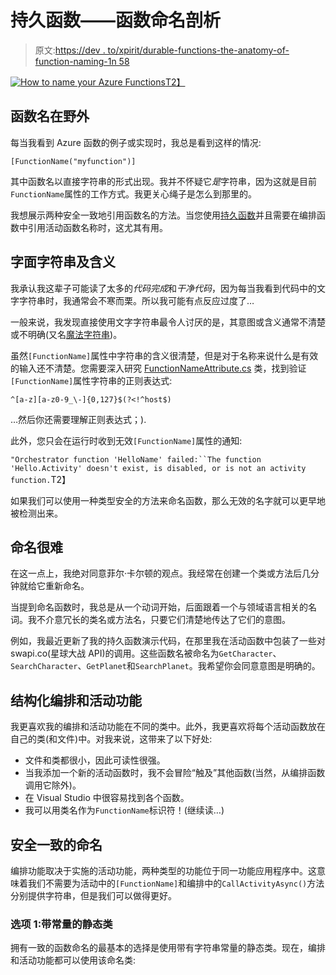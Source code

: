 # 持久函数——函数命名剖析

> 原文:[https://dev . to/xpirit/durable-functions-the-anatomy-of-function-naming-1n 58](https://dev.to/xpirit/durable-functions-the-anatomy-of-function-naming-1n58)

[![How to name your Azure Functions](../Images/3be30a306dbffa6ab79b9a25f2a99016.png)T2】](https://res.cloudinary.com/practicaldev/image/fetch/s--ExgbRLMw--/c_limit%2Cf_auto%2Cfl_progressive%2Cq_auto%2Cw_880/https://blog.marcduiker.nl/assets/2018/06/21/functionnaming.png)

## 函数名在野外

每当我看到 Azure 函数的例子或实现时，我总是看到这样的情况:

`[FunctionName("myfunction")]`

其中函数名以直接字符串的形式出现。我并不怀疑它*是*字符串，因为这就是目前`FunctionName`属性的工作方式。我更关心绳子是怎么到那里的。

我想展示两种安全一致地引用函数名的方法。当您使用[持久函数](https://docs.microsoft.com/en-us/azure/azure-functions/durable-functions-overview)并且需要在编排函数中引用活动函数名称时，这尤其有用。

## 字面字符串及含义

我承认我这辈子可能读了太多的*代码完成*和*干净代码*，因为每当我看到代码中的文字字符串时，我通常会不寒而栗。所以我可能有点反应过度了…

一般来说，我发现直接使用文字字符串最令人讨厌的是，其意图或含义通常不清楚或不明确(又名[魔法字符串](https://en.wikipedia.org/wiki/Magic_string))。

虽然`[FunctionName]`属性中字符串的含义很清楚，但是对于名称来说什么是有效的输入还不清楚。您需要深入研究 [FunctionNameAttribute.cs](https://github.com/Azure/azure-webjobs-sdk/blob/9f96d3f1e63ae1241431990f256f1b2e6880167f/src/Microsoft.Azure.WebJobs/FunctionNameAttribute.cs#L34) 类，找到验证`[FunctionName]`属性字符串的正则表达式:

`^[a-z][a-z0-9_\-]{0,127}$(?<!^host$)`

…然后你还需要理解正则表达式；).

此外，您只会在运行时收到无效`[FunctionName]`属性的通知:

`"Orchestrator function 'HelloName' failed:``The function 'Hello.Activity' doesn't exist, is disabled, or is not an activity function.`T2】

如果我们可以使用一种类型安全的方法来命名函数，那么无效的名字就可以更早地被检测出来。

## 命名很难

在这一点上，我绝对同意菲尔·卡尔顿的观点。我经常在创建一个类或方法后几分钟就给它重新命名。

当提到命名函数时，我总是从一个动词开始，后面跟着一个与领域语言相关的名词。我不介意冗长的类名或方法名，只要它们清楚地传达了它们的意图。

例如，我最近更新了我的持久函数演示代码，在那里我在活动函数中包装了一些对 swapi.co(星球大战 API)的调用。这些函数名被命名为`GetCharacter`、`SearchCharacter`、`GetPlanet`和`SearchPlanet`。我希望你会同意意图是明确的。

## 结构化编排和活动功能

我更喜欢我的编排和活动功能在不同的类中。此外，我更喜欢将每个活动函数放在自己的类(和文件)中。对我来说，这带来了以下好处:

*   文件和类都很小，因此可读性很强。
*   当我添加一个新的活动函数时，我不会冒险“触及”其他函数(当然，从编排函数调用它除外)。
*   在 Visual Studio 中很容易找到各个函数。
*   我可以用类名作为`FunctionName`标识符！(继续读…)

## 安全一致的命名

编排功能取决于实施的活动功能，两种类型的功能位于同一功能应用程序中。这意味着我们不需要为活动中的`[FunctionName]`和编排中的`CallActivityAsync()`方法分别提供字符串，但是我们可以做得更好。

### 选项 1:带常量的静态类

拥有一致的函数命名的最基本的选择是使用带有字符串常量的静态类。现在，编排和活动功能都可以使用该命名类: